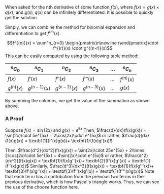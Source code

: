 When asked for the nth derivative of some function $f(x)$, where $f(x) = g(x)\times q(x)$, and $g(x), q(x)$ can be infinitely differentiated. It is possible to quickly get the solution.

Simply, we can combine the method for binomial expansion and differentiation to get $f^{(n)}(x)$.

$$f^{(n)}(x) = \sum^n_{r=0} \begin{pmatrix}n\newline r\end{pmatrix}\cdot f^{(r)}(x) \cdot g^{(n-r)}(x)$$
This can be easily computed by using the following table method:

| $^nC_0$      | $^nC_1$        | $^nC_2$        | $^nC_3$        | $\dots$ | $^nC_n$      |
| ------------ | -------------- | -------------- | -------------- | ------- | ------------ |
| $f(x)$       | $f'(x)$        | $f''(x)$       | $f'''(x)$      | $\dots$ | $f^{(n)}(x)$ |
| $g^{(n)}(x)$ | $g^{(n-1)}(x)$ | $g^{(n-2)}(x)$ | $g^{(n-3)}(x)$ | $\dots$ | $g(x)$       |
By summing the columns, we get the value of the summation as shown above.

### A Proof
Suppose $f(x) = \sin(2x)$ and $g(x) = e^{5x}$
Then, $\frac{d}{dx}(f(x)g(x)) = \sin(2x)\cdot 5e^{5x} + 2\cos(2x)\cdot e^{5x}$
or rather, $\frac{d}{dx}(f(x)g(x)) = \textbf{1}(f'(x)g(x))+ \textbf{1}(f(x)g'(x))$

Then, $\frac{d^2}{dx^2}(f(x)g(x)) = \sin(2x)\cdot 25e^{5x} + 2\times 2\cos(2x)\cdot 5e^{5x} + 4\sin(2x)\cdot e^{5x}$
or rather, $\frac{d^2}{dx^2}(f(x)g(x)) = \textbf{1}(f(x)g''(x))+ \textbf{2}(f'(x)g'(x)) + \textbf{1}(f''(x)g(x))$
Similarly, $\frac{d^3}{dx^3}(f(x)g(x)) = \textbf{1}(f(x)g'''(x))+ \textbf{3}(f'(x)g''(x)) + \textbf{3}(f''(x)g'(x)) + \textbf{1}(f'''(x)g(x))$
Note that each term has a contribution from the previous two terms in the previous derivative, which is how Pascal's triangle works. Thus, we can see the use of the *choose* function here.

